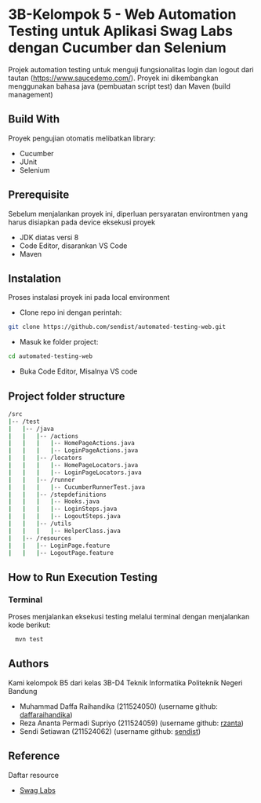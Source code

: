
# 3B-Kelompok 5 - Web Automation Testing untuk Aplikasi Swag Labs dengan Cucumber dan Selenium

Projek automation testing untuk menguji fungsionalitas login dan logout dari tautan (https://www.saucedemo.com/). Proyek ini dikembangkan menggunakan bahasa java (pembuatan script test) dan Maven (build management)


## Build With

Proyek pengujian otomatis melibatkan library:
- Cucumber
- JUnit
- Selenium

## Prerequisite

Sebelum menjalankan proyek ini, diperluan persyaratan environtmen yang harus disiapkan pada device eksekusi proyek
- JDK diatas versi 8
- Code Editor, disarankan VS Code
- Maven

## Instalation
Proses instalasi proyek ini pada local environment

- Clone repo ini dengan perintah:
```bash
git clone https://github.com/sendist/automated-testing-web.git
```
- Masuk ke folder project: 
```bash
cd automated-testing-web
```
- Buka Code Editor, Misalnya VS code

## Project folder structure

```bash
/src
|-- /test
|   |-- /java
|   |   |-- /actions
|   |   |   |-- HomePageActions.java
|   |   |   |-- LoginPageActions.java
|   |   |-- /locators
|   |   |   |-- HomePageLocators.java
|   |   |   |-- LoginPageLocators.java
|   |   |-- /runner
|   |   |   |-- CucumberRunnerTest.java
|   |   |-- /stepdefinitions
|   |   |   |-- Hooks.java
|   |   |   |-- LoginSteps.java
|   |   |   |-- LogoutSteps.java
|   |   |-- /utils
|   |   |   |-- HelperClass.java
|   |-- /resources
|   |   |-- LoginPage.feature
|   |   |-- LogoutPage.feature
```

## How to Run Execution Testing

### Terminal
Proses menjalankan eksekusi testing melalui terminal dengan menjalankan kode berikut:
```bash
  mvn test 
```
## Authors
Kami kelompok B5 dari kelas 3B-D4 Teknik Informatika Politeknik Negeri Bandung
- Muhammad Daffa Raihandika (211524050) (username github: [daffaraihandika](https://github.com/daffaraihandika))
- Reza Ananta Permadi Supriyo (211524059) (username github: [rzanta](https://github.com/rzanta))
- Sendi Setiawan (211524062) (username github: [sendist](https://github.com/sendist))

## Reference
Daftar resource
- [Swag Labs](https://www.saucedemo.com)